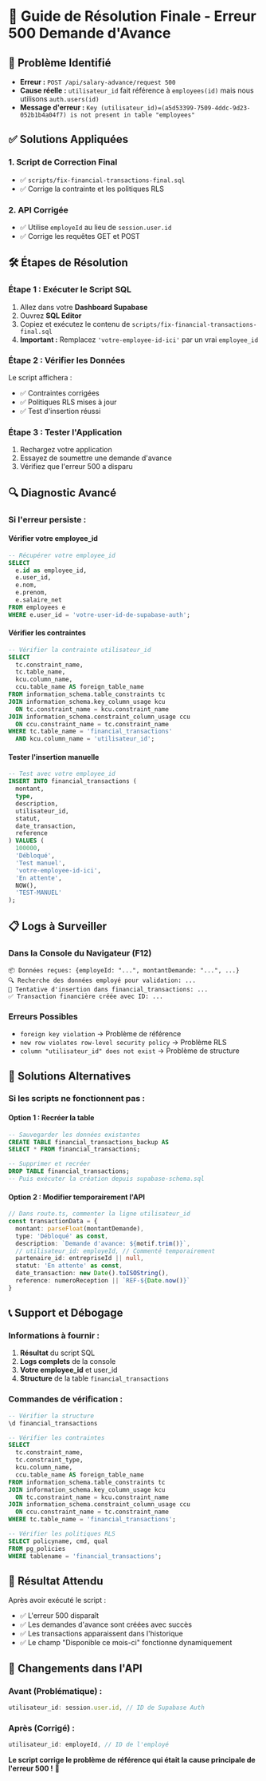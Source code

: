 # 🔧 Guide de Résolution Finale - Erreur 500 Demande d'Avance

## 🚨 **Problème Identifié**
- **Erreur :** `POST /api/salary-advance/request 500`
- **Cause réelle :** `utilisateur_id` fait référence à `employees(id)` mais nous utilisons `auth.users(id)`
- **Message d'erreur :** `Key (utilisateur_id)=(a5d53399-7509-4ddc-9d23-052b1b4a04f7) is not present in table "employees"`

## ✅ **Solutions Appliquées**

### 1. **Script de Correction Final**
- ✅ `scripts/fix-financial-transactions-final.sql`
- ✅ Corrige la contrainte et les politiques RLS

### 2. **API Corrigée**
- ✅ Utilise `employeId` au lieu de `session.user.id`
- ✅ Corrige les requêtes GET et POST

## 🛠️ **Étapes de Résolution**

### **Étape 1 : Exécuter le Script SQL**
1. Allez dans votre **Dashboard Supabase**
2. Ouvrez **SQL Editor**
3. Copiez et exécutez le contenu de `scripts/fix-financial-transactions-final.sql`
4. **Important :** Remplacez `'votre-employee-id-ici'` par un vrai `employee_id`

### **Étape 2 : Vérifier les Données**
Le script affichera :
- ✅ Contraintes corrigées
- ✅ Politiques RLS mises à jour
- ✅ Test d'insertion réussi

### **Étape 3 : Tester l'Application**
1. Rechargez votre application
2. Essayez de soumettre une demande d'avance
3. Vérifiez que l'erreur 500 a disparu

## 🔍 **Diagnostic Avancé**

### **Si l'erreur persiste :**

#### **Vérifier votre employee_id**
```sql
-- Récupérer votre employee_id
SELECT 
  e.id as employee_id,
  e.user_id,
  e.nom,
  e.prenom,
  e.salaire_net
FROM employees e
WHERE e.user_id = 'votre-user-id-de-supabase-auth';
```

#### **Vérifier les contraintes**
```sql
-- Vérifier la contrainte utilisateur_id
SELECT 
  tc.constraint_name,
  tc.table_name,
  kcu.column_name,
  ccu.table_name AS foreign_table_name
FROM information_schema.table_constraints tc
JOIN information_schema.key_column_usage kcu 
  ON tc.constraint_name = kcu.constraint_name
JOIN information_schema.constraint_column_usage ccu 
  ON ccu.constraint_name = tc.constraint_name
WHERE tc.table_name = 'financial_transactions'
  AND kcu.column_name = 'utilisateur_id';
```

#### **Tester l'insertion manuelle**
```sql
-- Test avec votre employee_id
INSERT INTO financial_transactions (
  montant,
  type,
  description,
  utilisateur_id,
  statut,
  date_transaction,
  reference
) VALUES (
  100000,
  'Débloqué',
  'Test manuel',
  'votre-employee-id-ici',
  'En attente',
  NOW(),
  'TEST-MANUEL'
);
```

## 📋 **Logs à Surveiller**

### **Dans la Console du Navigateur (F12)**
```
📦 Données reçues: {employeId: "...", montantDemande: "...", ...}
🔍 Recherche des données employé pour validation: ...
💾 Tentative d'insertion dans financial_transactions: ...
✅ Transaction financière créée avec ID: ...
```

### **Erreurs Possibles**
- `foreign key violation` → Problème de référence
- `new row violates row-level security policy` → Problème RLS
- `column "utilisateur_id" does not exist` → Problème de structure

## 🚀 **Solutions Alternatives**

### **Si les scripts ne fonctionnent pas :**

#### **Option 1 : Recréer la table**
```sql
-- Sauvegarder les données existantes
CREATE TABLE financial_transactions_backup AS 
SELECT * FROM financial_transactions;

-- Supprimer et recréer
DROP TABLE financial_transactions;
-- Puis exécuter la création depuis supabase-schema.sql
```

#### **Option 2 : Modifier temporairement l'API**
```typescript
// Dans route.ts, commenter la ligne utilisateur_id
const transactionData = {
  montant: parseFloat(montantDemande),
  type: 'Débloqué' as const,
  description: `Demande d'avance: ${motif.trim()}`,
  // utilisateur_id: employeId, // Commenté temporairement
  partenaire_id: entrepriseId || null,
  statut: 'En attente' as const,
  date_transaction: new Date().toISOString(),
  reference: numeroReception || `REF-${Date.now()}`
}
```

## 📞 **Support et Débogage**

### **Informations à fournir :**
1. **Résultat** du script SQL
2. **Logs complets** de la console
3. **Votre employee_id** et user_id
4. **Structure** de la table `financial_transactions`

### **Commandes de vérification :**
```sql
-- Vérifier la structure
\d financial_transactions

-- Vérifier les contraintes
SELECT 
  tc.constraint_name,
  tc.constraint_type,
  kcu.column_name,
  ccu.table_name AS foreign_table_name
FROM information_schema.table_constraints tc
JOIN information_schema.key_column_usage kcu 
  ON tc.constraint_name = kcu.constraint_name
JOIN information_schema.constraint_column_usage ccu 
  ON ccu.constraint_name = tc.constraint_name
WHERE tc.table_name = 'financial_transactions';

-- Vérifier les politiques RLS
SELECT policyname, cmd, qual 
FROM pg_policies 
WHERE tablename = 'financial_transactions';
```

## 🎯 **Résultat Attendu**

Après avoir exécuté le script :
- ✅ L'erreur 500 disparaît
- ✅ Les demandes d'avance sont créées avec succès
- ✅ Les transactions apparaissent dans l'historique
- ✅ Le champ "Disponible ce mois-ci" fonctionne dynamiquement

## 🔧 **Changements dans l'API**

### **Avant (Problématique) :**
```typescript
utilisateur_id: session.user.id, // ID de Supabase Auth
```

### **Après (Corrigé) :**
```typescript
utilisateur_id: employeId, // ID de l'employé
```

**Le script corrige le problème de référence qui était la cause principale de l'erreur 500 !** 🎉 